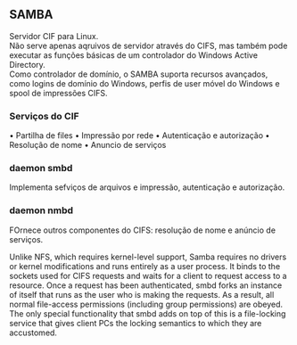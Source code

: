 ## SAMBA
Servidor CIF para Linux.
<br />
Não serve apenas aqruivos de servidor através do CIFS, mas também pode executar as funções básicas  de um controlador do Windows Active Directory.
<br />
Como controlador de domínio, o SAMBA suporta recursos avançados, como logins de domínio do Windows, perfis de user móvel do Windows e spool de impressões CIFS.

### Serviços do CIF
• Partilha de files
• Impressão por rede
• Autenticação e autorização
• Resolução de nome
• Anuncio de serviços

### daemon smbd
Implementa sefviços de arquivos e impressão, autenticação e autorização.

### daemon nmbd
FOrnece outros componentes do CIFS: resolução de nome e anúncio de serviços.

Unlike NFS, which requires kernel-level support, Samba requires no drivers or kernel modifications and runs entirely as a user process. It binds to the sockets used for CIFS requests and waits for a client to request access to a resource. Once a request has been authenticated, smbd forks an instance of itself that runs as the user who is making the requests. As a result, all normal file-access permissions (including group permissions) are obeyed. The only special functionality that smbd adds on top of this is a file-locking service that gives client PCs the locking semantics to which they are accustomed.
